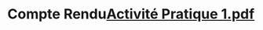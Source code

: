 # Compte Rendu[Activité Pratique 1.pdf](https://github.com/AllaHind/ClientWS/files/9845063/Activite.Pratique.1.pdf)
